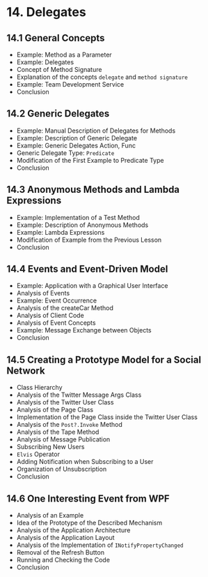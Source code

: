 # 14. Delegates

## 14.1 General Concepts
- Example: Method as a Parameter
- Example: Delegates
- Concept of Method Signature
- Explanation of the concepts `delegate` and `method signature`
- Example: Team Development Service
- Conclusion

## 14.2 Generic Delegates
- Example: Manual Description of Delegates for Methods
- Example: Description of Generic Delegate
- Example: Generic Delegates Action, Func
- Generic Delegate Type: `Predicate`
- Modification of the First Example to Predicate Type
- Conclusion

## 14.3 Anonymous Methods and Lambda Expressions
- Example: Implementation of a Test Method
- Example: Description of Anonymous Methods
- Example: Lambda Expressions
- Modification of Example from the Previous Lesson
- Conclusion

## 14.4 Events and Event-Driven Model
- Example: Application with a Graphical User Interface
- Analysis of Events
- Example: Event Occurrence
- Analysis of the createCar Method
- Analysis of Client Code
- Analysis of Event Concepts
- Example: Message Exchange between Objects
- Conclusion

## 14.5 Creating a Prototype Model for a Social Network
- Class Hierarchy
- Analysis of the Twitter Message Args Class
- Analysis of the Twitter User Class
- Analysis of the Page Class
- Implementation of the Page Class inside the Twitter User Class
- Analysis of the `Post?.Invoke` Method
- Analysis of the Tape Method
- Analysis of Message Publication
- Subscribing New Users
- `Elvis` Operator
- Adding Notification when Subscribing to a User
- Organization of Unsubscription
- Conclusion

## 14.6 One Interesting Event from WPF
- Analysis of an Example
- Idea of the Prototype of the Described Mechanism
- Analysis of the Application Architecture
- Analysis of the Application Layout
- Analysis of the Implementation of `INotifyPropertyChanged`
- Removal of the Refresh Button
- Running and Checking the Code
- Conclusion
